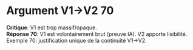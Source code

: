 # Argument V1→V2 70
**Critique**: V1 est trop massif/opaque.  
**Réponse 70**: V1 est volontairement brut (preuve IA). V2 apporte lisibilité.  
Exemple 70: justification unique de la continuité V1→V2.
